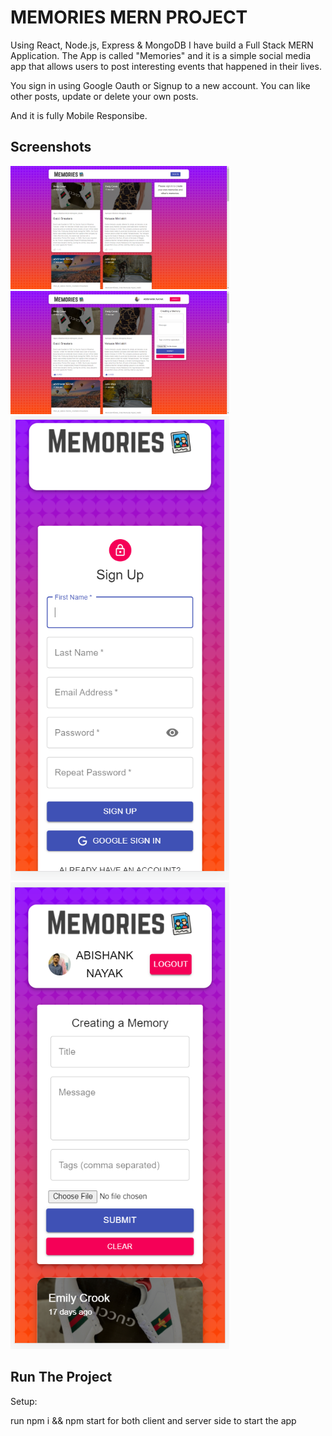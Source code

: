 
# MEMORIES MERN PROJECT
Using React, Node.js, Express & MongoDB I have build a Full Stack MERN Application. The App is called "Memories" and it is a simple social media app that allows users to post interesting events that happened in their lives.

You sign in using Google Oauth or Signup to a new account. You can like other posts, update or delete your own posts.


And it is fully Mobile Responsibe.




## Screenshots

<img src="./screenshots/Screenshot1.png" width="350px">

<img src="./screenshots/Screenshot2.png" width="350px">

<img src="./screenshots/Screenshot3.png" width="350px">

<img src="./screenshots/Screenshot4.png" width="350px">



## Run The Project

Setup:

run npm i && npm start for both client and server side to start the app

